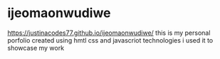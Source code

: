 # ijeomaonwudiwe
https://justinacodes77.github.io/ijeomaonwudiwe/
this is my personal porfolio created using hmtl css and javascriot technologies i used it to showcase my work
